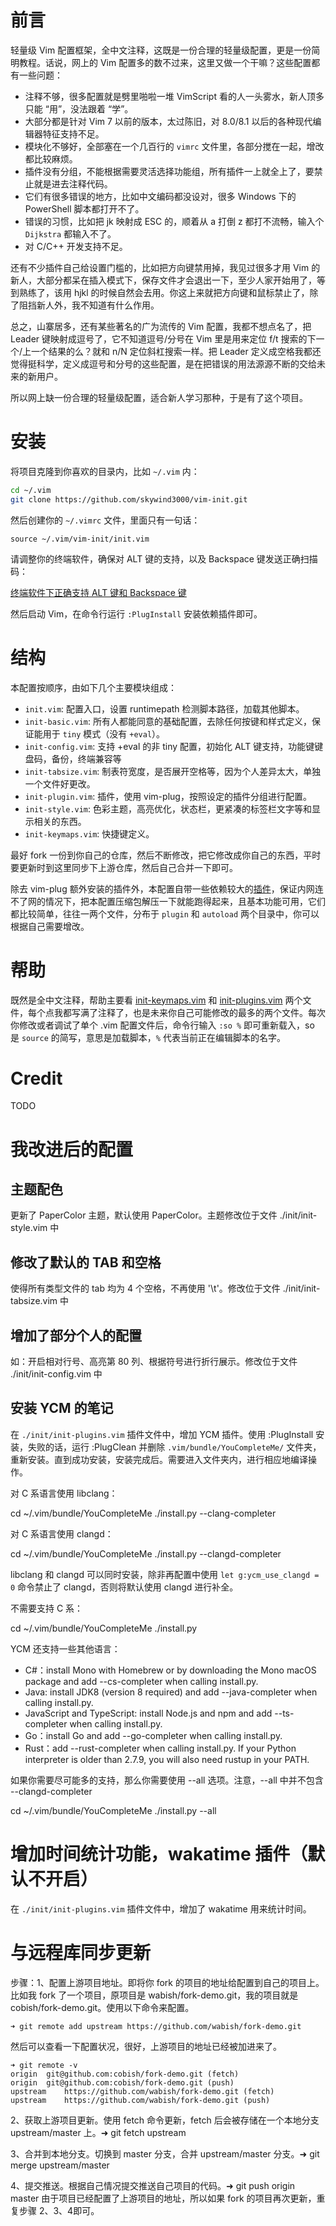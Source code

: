 # 前言
轻量级 Vim 配置框架，全中文注释，这既是一份合理的轻量级配置，更是一份简明教程。话说，网上的 Vim 配置多的数不过来，这里又做一个干嘛？这些配置都有一些问题：

- 注释不够，很多配置就是劈里啪啦一堆 VimScript 看的人一头雾水，新人顶多只能 “用”，没法跟着 “学”。
- 大部分都是针对 Vim 7 以前的版本，太过陈旧，对 8.0/8.1 以后的各种现代编辑器特征支持不足。
- 模块化不够好，全部塞在一个几百行的 `vimrc` 文件里，各部分搅在一起，增改都比较麻烦。
- 插件没有分组，不能根据需要灵活选择功能组，所有插件一上就全上了，要禁止就是进去注释代码。
- 它们有很多错误的地方，比如中文编码都没设对，很多 Windows 下的 PowerShell 脚本都打开不了。
- 错误的习惯，比如把 jk 映射成 ESC 的，顺着从 a 打倒 z 都打不流畅，输入个 `Dijkstra` 都输入不了。
- 对 C/C++ 开发支持不足。

还有不少插件自己给设置门槛的，比如把方向键禁用掉，我见过很多才用 Vim 的新人，大部分都呆在插入模式下，保存文件才会退出一下，至少人家开始用了，等到熟练了，该用 hjkl 的时候自然会去用。你这上来就把方向键和鼠标禁止了，除了阻挡新人外，我不知道有什么作用。

总之，山寨居多，还有某些著名的广为流传的 Vim 配置，我都不想点名了，把 Leader 键映射成逗号了，它不知道逗号/分号在 Vim 里是用来定位 f/t 搜索的下一个/上一个结果的么？就和 n/N 定位斜杠搜索一样。把 Leader 定义成空格我都还觉得挺科学，定义成逗号和分号的这些配置，是在把错误的用法源源不断的交给未来的新用户。

所以网上缺一份合理的轻量级配置，适合新人学习那种，于是有了这个项目。


# 安装

将项目克隆到你喜欢的目录内，比如 `~/.vim` 内：

```bash
cd ~/.vim
git clone https://github.com/skywind3000/vim-init.git
```

然后创建你的 `~/.vimrc` 文件，里面只有一句话：

```VimL
source ~/.vim/vim-init/init.vim
```

请调整你的终端软件，确保对 ALT 键的支持，以及 Backspace 键发送正确扫描码：

[终端软件下正确支持 ALT 键和 Backspace 键](https://github.com/skywind3000/vim-init/wiki/Setup-terminals-to-support-ALT-and-Backspace-correctly)

然后启动 Vim，在命令行运行 `:PlugInstall` 安装依赖插件即可。

# 结构

本配置按顺序，由如下几个主要模块组成：

- `init.vim`: 配置入口，设置 runtimepath 检测脚本路径，加载其他脚本。
- `init-basic.vim`: 所有人都能同意的基础配置，去除任何按键和样式定义，保证能用于 `tiny` 模式（没有 `+eval`）。
- `init-config.vim`: 支持 +eval 的非 tiny 配置，初始化 ALT 键支持，功能键键盘码，备份，终端兼容等
- `init-tabsize.vim`: 制表符宽度，是否展开空格等，因为个人差异太大，单独一个文件好更改。
- `init-plugin.vim`: 插件，使用 vim-plug，按照设定的插件分组进行配置。
- `init-style.vim`: 色彩主题，高亮优化，状态栏，更紧凑的标签栏文字等和显示相关的东西。
- `init-keymaps.vim`: 快捷键定义。

最好 fork 一份到你自己的仓库，然后不断修改，把它修改成你自己的东西，平时要更新时到这里同步下上游仓库，然后自己合并一下即可。

除去 vim-plug 额外安装的插件外，本配置自带一些依赖较大的[插件](https://github.com/skywind3000/vim-init/wiki/Integrated-Plugins)，保证内网连不了网的情况下，把本配置压缩包解压一下就能跑得起来，且基本功能可用，它们都比较简单，往往一两个文件，分布于 `plugin` 和 `autoload` 两个目录中，你可以根据自己需要增改。

# 帮助

既然是全中文注释，帮助主要看 [init-keymaps.vim](https://github.com/skywind3000/vim-init/blob/master/init/init-keymaps.vim) 和 [init-plugins.vim](https://github.com/skywind3000/vim-init/blob/master/init/init-plugins.vim) 两个文件，每个点我都写满了注释了，也是未来你自己可能修改的最多的两个文件。每次你修改或者调试了单个 .vim 配置文件后，命令行输入 `:so %` 即可重新载入，so 是 `source` 的简写，意思是加载脚本，`%` 代表当前正在编辑脚本的名字。

# Credit

TODO


# 我改进后的配置

## 主题配色

更新了 PaperColor 主题，默认使用 PaperColor。主题修改位于文件 ./init/init-style.vim 中

## 修改了默认的 TAB 和空格

使得所有类型文件的 tab 均为 4 个空格，不再使用 '\t'。修改位于文件 ./init/init-tabsize.vim 中

## 增加了部分个人的配置

如：开启相对行号、高亮第 80 列、根据符号进行折行展示。修改位于文件 ./init/init-config.vim 中

## 安装 YCM 的笔记

在 `./init/init-plugins.vim` 插件文件中，增加 YCM 插件。使用 :PlugInstall 安装，失败的话，运行 :PlugClean 并删除 `.vim/bundle/YouCompleteMe/` 文件夹，重新安装。直到成功安装，安装完成后。需要进入文件夹内，进行相应地编译操作。

对 C 系语言使用 libclang：

cd ~/.vim/bundle/YouCompleteMe
./install.py --clang-completer

对 C 系语言使用 clangd：

cd ~/.vim/bundle/YouCompleteMe
./install.py --clangd-completer

libclang 和 clangd 可以同时安装，除非再配置中使用 `let g:ycm_use_clangd = 0` 命令禁止了 clangd，否则将默认使用 clangd 进行补全。

不需要支持 C 系：

cd ~/.vim/bundle/YouCompleteMe
./install.py

YCM 还支持一些其他语言：

- C#：install Mono with Homebrew or by downloading the Mono macOS package and add --cs-completer when calling install.py.
- Java: install JDK8 (version 8 required) and add --java-completer when calling install.py.
- JavaScript and TypeScript: install Node.js and npm and add --ts-completer when calling install.py.
- Go：install Go and add --go-completer when calling install.py.
- Rust：add --rust-completer when calling install.py.
If your Python interpreter is older than 2.7.9, you will also need rustup in your PATH.

如果你需要尽可能多的支持，那么你需要使用 --all 选项。注意，--all 中并不包含 --clangd-completer

cd ~/.vim/bundle/YouCompleteMe
./install.py --all

# 增加时间统计功能，wakatime 插件（默认不开启）

在 `./init/init-plugins.vim` 插件文件中，增加了 wakatime 用来统计时间。

# 与远程库同步更新

步骤：1、配置上游项目地址。即将你 fork 的项目的地址给配置到自己的项目上。比如我 fork 了一个项目，原项目是 wabish/fork-demo.git，我的项目就是 cobish/fork-demo.git。使用以下命令来配置。
```
➜ git remote add upstream https://github.com/wabish/fork-demo.git
```
然后可以查看一下配置状况，很好，上游项目的地址已经被加进来了。
```
➜ git remote -v
origin  git@github.com:cobish/fork-demo.git (fetch)
origin  git@github.com:cobish/fork-demo.git (push)
upstream    https://github.com/wabish/fork-demo.git (fetch)
upstream    https://github.com/wabish/fork-demo.git (push)
```
2、获取上游项目更新。使用 fetch 命令更新，fetch 后会被存储在一个本地分支 upstream/master 上。➜ git fetch upstream

3、合并到本地分支。切换到 master 分支，合并 upstream/master 分支。➜ git merge upstream/master

4、提交推送。根据自己情况提交推送自己项目的代码。➜ git push origin master
由于项目已经配置了上游项目的地址，所以如果 fork 的项目再次更新，重复步骤 2、3、4即可。
